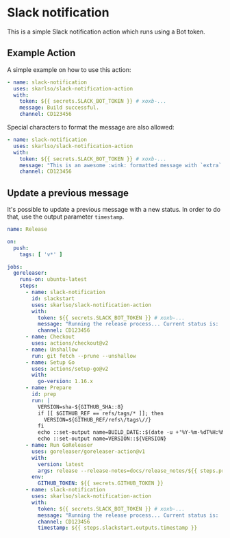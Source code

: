 # Slack notification

This is a simple Slack notification action which runs using a Bot token.

## Example Action

A simple example on how to use this action:

```yaml
- name: slack-notification
  uses: skarlso/slack-notification-action
  with:
    token: ${{ secrets.SLACK_BOT_TOKEN }} # xoxb-...
    message: Build successful.
    channel: CD123456
```

Special characters to format the message are also allowed:

```yaml
- name: slack-notification
  uses: skarlso/slack-notification-action
  with:
    token: ${{ secrets.SLACK_BOT_TOKEN }} # xoxb-...
    message: "This is an awesome :wink: formatted message with `extra` characters."
    channel: CD123456
```

## Update a previous message

It's possible to update a previous message with a new status.
In order to do that, use the output parameter `timestamp`.

```yaml
name: Release

on:
  push:
    tags: [ 'v*' ]

jobs:
  goreleaser:
    runs-on: ubuntu-latest
    steps:
      - name: slack-notification
        id: slackstart
        uses: skarlso/slack-notification-action
        with:
          token: ${{ secrets.SLACK_BOT_TOKEN }} # xoxb-...
          message: "Running the release process... Current status is: :running:"
          channel: CD123456
      - name: Checkout
        uses: actions/checkout@v2
      - name: Unshallow
        run: git fetch --prune --unshallow
      - name: Setup Go
        uses: actions/setup-go@v2
        with:
          go-version: 1.16.x
      - name: Prepare
        id: prep
        run: |
          VERSION=sha-${GITHUB_SHA::8}
          if [[ $GITHUB_REF == refs/tags/* ]]; then
            VERSION=${GITHUB_REF/refs\/tags\//}
          fi
          echo ::set-output name=BUILD_DATE::$(date -u +'%Y-%m-%dT%H:%M:%SZ')
          echo ::set-output name=VERSION::${VERSION}
      - name: Run GoReleaser
        uses: goreleaser/goreleaser-action@v1
        with:
          version: latest
          args: release --release-notes=docs/release_notes/${{ steps.prep.outputs.VERSION }}.md --skip-validate
        env:
          GITHUB_TOKEN: ${{ secrets.GITHUB_TOKEN }}
      - name: slack-notification
        uses: skarlso/slack-notification-action
        with:
          token: ${{ secrets.SLACK_BOT_TOKEN }} # xoxb-...
          message: "Running the release process... Current status is: :done:"
          channel: CD123456
          timestamp: ${{ steps.slackstart.outputs.timestamp }}
```